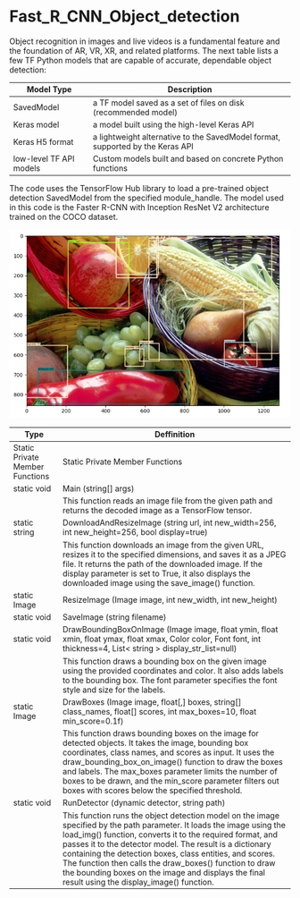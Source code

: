 # Fast_R_CNN_Object_detection

Object recognition in images and live videos is a fundamental feature and the foundation of AR, VR, XR, and related platforms. The next table lists a few TF Python models that are capable of accurate, dependable object detection:

| Model Type             | Description                |
|-------------------------|--------------------------------------------------------------------------------|
| SavedModel              | a TF model saved as a set of files on disk (recommended model)                 |
| Keras model             | a model built using the high-level Keras API                                   |
| Keras H5 format         | a lightweight alternative to the SavedModel format, supported by the Keras API |
| low-level TF API models | Custom models built and based on concrete Python functions                     |

The code uses the TensorFlow Hub library to load a pre-trained object detection SavedModel from the specified module_handle. The model used in this code is the Faster R-CNN with Inception ResNet V2 architecture trained on the COCO dataset.



![alt 'Vegetables detection results based on TensorFlow object detection algorithm'](https://github.com/radubm1/Fast_R_CNN_Object_detection/blob/main/image.png?raw=true)

| Type                            | Deffinition                                                                                                                                                                                                                                                                                                                                                                                                                                                               |
|---------------------------------|---------------------------------------------------------------------------------------------------------------------------------------------------------------------------------------------------------------------------------------------------------------------------------------------------------------------------------------------------------------------------------------------------------------------------------------------------------------------------|
| Static Private Member Functions | Static Private Member Functions                                                                                                                                                                                                                                                                                                                                                                                                                                           |
| static void                     | Main (string[] args)                                                                                                                                                                                                                                                                                                                                                                                                                                                      |
|                                 | This function reads an image file from the given path and returns the decoded image as a TensorFlow tensor.                                                                                                                                                                                                                                                                                                                                                               |
| static string                   | DownloadAndResizeImage (string url, int new_width=256, int new_height=256, bool display=true)                                                                                                                                                                                                                                                                                                                                                                             |
|                                 | This function downloads an image from the given URL, resizes it to the specified dimensions, and saves it as a JPEG file. It returns the path of the downloaded image. If the display parameter is set to True, it also displays the downloaded image using the save_image() function.                                                                                                                                                                                    |
| static Image                    | ResizeImage (Image image, int new_width, int new_height)                                                                                                                                                                                                                                                                                                                                                                                                                  |
| static void                     | SaveImage (string filename)                                                                                                                                                                                                                                                                                                                                                                                                                                               |
| static void                     | DrawBoundingBoxOnImage (Image image, float ymin, float xmin, float ymax, float xmax, Color color, Font font, int thickness=4, List< string > display_str_list=null)                                                                                                                                                                                                                                                                                                       |
|                                 | This function draws a bounding box on the given image using the provided coordinates and color. It also adds labels to the bounding box. The font parameter specifies the font style and size for the labels.                                                                                                                                                                                                                                                             |
| static Image                    | DrawBoxes (Image image, float[,] boxes, string[] class_names, float[] scores, int max_boxes=10, float min_score=0.1f)                                                                                                                                                                                                                                                                                                                                                     |
|                                 | This function draws bounding boxes on the image for detected objects. It takes the image, bounding box coordinates, class names, and scores as input. It uses the draw_bounding_box_on_image() function to draw the boxes and labels. The max_boxes parameter limits the number of boxes to be drawn, and the min_score parameter filters out boxes with scores below the specified threshold.                                                                            |
| static void                     | RunDetector (dynamic detector, string path)                                                                                                                                                                                                                                                                                                                                                                                                                               |
|                                 | This function runs the object detection model on the image specified by the path parameter. It loads the image using the load_img() function, converts it to the required format, and passes it to the detector model. The result is a dictionary containing the detection boxes, class entities, and scores. The function then calls the draw_boxes() function to draw the bounding boxes on the image and displays the final result using the display_image() function. |
